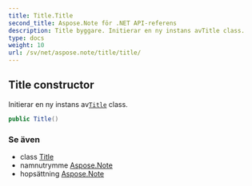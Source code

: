 ```yaml
---
title: Title.Title
second_title: Aspose.Note för .NET API-referens
description: Title byggare. Initierar en ny instans avTitle class.
type: docs
weight: 10
url: /sv/net/aspose.note/title/title/
---
```

## Title constructor

Initierar en ny instans av[`Title`](../) class.

```csharp
public Title()
```

### Se även

* class [Title](../)
* namnutrymme [Aspose.Note](../../title/)
* hopsättning [Aspose.Note](../../../)


